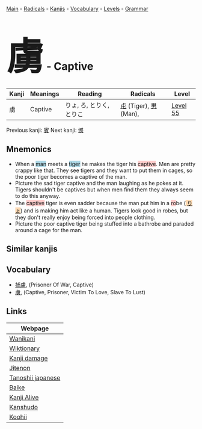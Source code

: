 <style> bigfont {font-size: 100px}</style>
[Main](../index.md) -
[Radicals](../radicals.md) -
[Kanjis](../kanjis.md) -
[Vocabulary](../vocabulary.md) -
[Levels](../levels.md) -
[Grammar](../grammar.md)
# <bigfont> 虜</bigfont> - Captive 

| Kanji | Meanings | Reading | Radicals | Level |
| --- | --- | --- | --- | --- |
| 虜 | Captive | りょ, ろ, とりく, とりこ | [虍](../radicals/虍.md) (Tiger), [男](../radicals/男.md) (Man),  | [Level 55](../levels/wk_level55.md) |

Previous kanji: [賓](賓.md) Next kanji: [憾](憾.md) 

## Mnemonics
 * When a <span style="background-color:#ADD8E6"> man</span> meets a <span style="background-color:#ADD8E6"> tiger</span> he makes the tiger his <span style="background-color:#ffcccb"> captive</span>. Men are pretty crappy like that. They see tigers and they want to put them in cages, so the poor tiger becomes a captive of the man.
* Picture the sad tiger captive and the man laughing as he pokes at it. Tigers shouldn't be captives but when men find them they always seem to do this anyway.
* The <span style="background-color:#ffcccb"> captive</span> tiger is even sadder because the man put him in a <span style="background-color:#ffcccb"> ro</span>be (<span style="background-color:#fed8b1"> [りょ](https://jisho.org/search/りょ)</span>) and is making him act like a human. Tigers look good in robes, but they don't really enjoy being forced into people clothing.
* Picture the poor captive tiger being stuffed into a bathrobe and paraded around a cage for the man.


## Similar kanjis
 


## Vocabulary
 * [捕虜](../vocabulary/虜.md), (Prisoner Of War, Captive)
* [虜](../vocabulary/虜.md), (Captive, Prisoner, Victim To Love, Slave To Lust)



## Links 

| Webpage |
| --- |
| [Wanikani          ](https://www.wanikani.com/kanji/虜) |
| [Wiktionary        ](https://en.wiktionary.org/wiki/虜) |
| [Kanji damage      ](http://www.kanjidamage.com/kanji/search?utf8=✓&q=虜) |
| [Jitenon           ](https://jitenon.com/kanji/虜) |
| [Tanoshii japanese ](https://www.tanoshiijapanese.com/dictionary/kanji.cfm?k=虜) |
| [Baike             ](https://baike.baidu.com/item/虜) |
| [Kanji Alive       ](https://app.kanjialive.com/虜) |
| [Kanshudo          ](https://www.kanshudo.com/searchmn?q=虜) |
| [Koohii            ](https://kanji.koohii.com/study/kanji/虜) |
